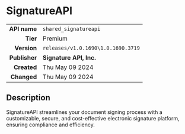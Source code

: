 # SignatureAPI
| | |
|-:|-|
|**API name**|`shared_signatureapi`|
|**Tier**|Premium|
|**Version**|`releases/v1.0.1690\1.0.1690.3719`|
|**Publisher**|**Signature API, Inc.**|
|**Created**|Thu May 09 2024|
|**Changed**|Thu May 09 2024|

## Description
SignatureAPI streamlines your document signing process with a customizable, secure, and cost-effective electronic signature platform, ensuring compliance and efficiency.
